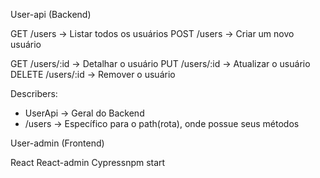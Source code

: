 User-api (Backend)


GET /users -> Listar todos os usuários
POST /users -> Criar um novo usuário

GET /users/:id -> Detalhar o usuário
PUT /users/:id -> Atualizar o usuário
DELETE /users/:id -> Remover o usuário



Describers: 
- UserApi -> Geral do Backend
- /users -> Específico para o path(rota), onde possue seus métodos

User-admin (Frontend)

React
React-admin
Cypressnpm start